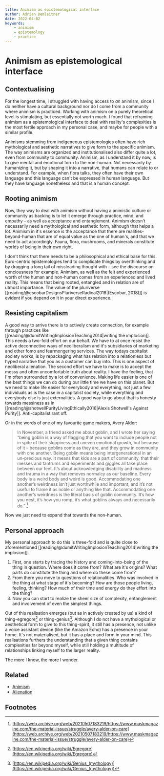 ```yaml
---
title: Animism as epistemological interface
author: Adrian Demleitner
date: 2022-04-02
keywords:
	- animism
	- epistemology
	- practice
---
```

# Animism as epistemological interface
## Contextualising
For the longest time, I struggled with having access to *an* animism, since I do neither have a cultural background nor do I come from a community where animism is practiced. Working with animism on a purely theoretical level is stimulating, but essentially not worth much. I found that reframing animism as a epistemological interface to deal with reality's complexities is the most fertile approach in my personal case, and maybe for people with a similar profile.

Animisms stemming from indigeneous epistemologies often have rich mythological and aesthetic narratives to give form to the specific animism. The way animisms are organized and institutionalised also differ quite a lot, even from community to community. Animism, as I understand it by now, is to give mental and emotional form to the non-human. Not necessarily by humanizing it, but by shaping it into a narrative, that humans can relate to or understand. For example, when flora talks, they often have their own language and this language can't be expressed in human language. But they have language nonetheless and that is a human concept.

## Rooting animism
Now, they way to deal with animism without having a animistic culture or community as backing is to let it emerge through practice, mind, and empathy – as well as acceptance and entanglement. Animism doesn't necessarily need a mythological and aesthetic form, although that helps a lot. Animism in it's essence is the acceptance that there are realities-beyond-human that are of equal value as the one of human's, and that we need to act accordingly. Fauna, flora, mushrooms, and minerals constitute worlds of being in their own right.

I don't think that there needs to be a philosophical and ethical base for this. Euro-centric epistemologies tend to complicate things by overthinking and by dragging a long tail of missleading thought with – see the discourse on conciousness for example. Animism, as well as the felt and experienced worth of the human and non-human comes from an experienced and lived reality. This means that being rooted, entangled and in relation are of utmost importance. The value of the pluriverse [[reading/@escobarDesignsPluriverseRadical2018|(Escobar, 2018)]] is evident if you depend on it in your direct experience.

## Resisting capitalism
A good way to arrive there is to actively create connection, for example through practices like [[reading/@dumitWritingImplosionTeaching2014|writing the implosion]]. This needs a two-fold effort on our behalf. We have to at once resist the active deconnective ways of neoliberalism and it's subsidiaries of marketing and other fomo and fearmongering services. The way todays capitalist society works, is by repackaging what has relation into a relationless but hyped narrative that you as a customer can buy into. This is one aspect of neoliberal alienation. The second effort we have to make is to accept the messy and often uncomfortable truth about reality. I have the feeling, that I'm often surrounded by a lot of convenience. Making life easier is one of the best things we can do during our little time we have on this planet. But we need to make life easier for everybody and everything, not just a few individuals as is the case in a capitalist society, while everything and everybody else is just externalities. A good way to go about that is honesty towards messiness as in [[reading/@shotwellPurityLivingEthically2016|Alexis Shotwell's Against Purity]]. Anti-capitalist rant off.

Or in the words of one of my favourite game makers, Avery Alder:

> In November, a friend asked me about goblin, and I wrote her saying “being goblin is a way of flagging that you want to include people not in spite of their sloppiness and uneven emotional growth, but because of it – because goblins come as they are, and they grow in community with one another. Being goblin means being intergenerational in an un-precious way. It means that kids are a part of community, that their messes and tantrums and experiments and giggles all take place between our feet. It’s about acknowledging disability and madness and trauma in a way that removes normalcy as our baseline. Every body is a weird body and weird is good. Accommodating one another’s weirdness isn’t just worthwhile and important, and it’s not useful to frame it as noble or anything like that. Accommodating one another’s weirdness is the literal basis of goblin community. It’s how you nest, it’s how you romp, it’s what goblins always and necessarily do.” [^1]

Now we just need to expand that towards the non-human.

## Personal approach
My personal approach to do this is three-fold and is quite close to aforementioned [[reading/@dumitWritingImplosionTeaching2014|writing the implosion]].

1. First, one starts by tracing the history and coming-into-being of the thing in question. Where does it come from? What are it's origins? What parts do constitute the thing and where do these come from?
2. From there you move to questions of relationalities. Who was involved in the thing at what stage of it's becoming? How are those people living, feeling, thinking? How much of their time and energy do they effort into the thing? 
3. Now you can start to realize the sheer size of complexity, entanglement and involvement of even the simplest things.

Out of this realisation emerges (but as in actively created by us) a kind of thing-egregore[^2] or thing-genius[^3]. Although I do not have a mythological or aesthetical form to give to this thing-spirit, it still has a presence, not unlike a voice assistant device (like the Amazon Echo) has a presence in your home. It's not materialised, but it has a place and form in your mind. This realisations furthers the understanding that a given thing contains complexities far beyond myself, while still holding a multitude of relationships linking myself to the larger reality.

The more I know, the more I wonder.

## Related
- [Animism](notes/Animism.md)
- [Alienation](notes/Alienation.md)

## Footnotes
[^1]: [https://web.archive.org/web/20210507183219/https://www.maskmagazine.com/the-material-issue/struggle/avery-alder-on-care](https://web.archive.org/web/20210507183219/https://www.maskmagazine.com/the-material-issue/struggle/avery-alder-on-care)
[^2]: [https://en.wikipedia.org/wiki/Egregore](https://en.wikipedia.org/wiki/Egregore)
[^3]: [https://en.wikipedia.org/wiki/Genius_(mythology)](https://en.wikipedia.org/wiki/Genius_(mythology))